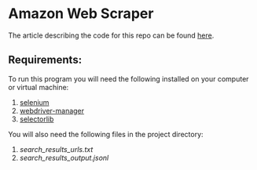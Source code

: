 # Amazon Web Scraper

The article describing the code for this repo can be found [here](https://medium.com/@brendanfrrs/scraping-amazon-results-with-selenium-and-python-547fc6be8bfa "Medium.com article.").

## Requirements:
To run this program you will need the following installed on your computer or virtual machine:

1. [selenium](https://selenium-python.readthedocs.io/installation.html)
2. [webdriver-manager](https://pypi.org/project/webdriver-manager/)
3. [selectorlib](https://pypi.org/project/selectorlib/)

You will also need the following files in the project directory:

1. *search_results_urls.txt*
2. *search_results_output.jsonl*
